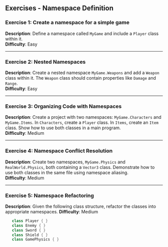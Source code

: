 ## Exercises - Namespace Definition

### Exercise 1: Create a namespace for a simple game  
**Description**: Define a namespace called `MyGame` and include a `Player` class within it.  
**Difficulty**: Easy

---

### Exercise 2: Nested Namespaces  
**Description**: Create a nested namespace `MyGame.Weapons` and add a `Weapon` class within it. The `Weapon` class should contain properties like `Damage` and `Range`.  
**Difficulty**: Easy

---

### Exercise 3: Organizing Code with Namespaces  
**Description**: Create a project with two namespaces: `MyGame.Characters` and `MyGame.Items`. In `Characters`, create a `Player` class. In `Items`, create an `Item` class. Show how to use both classes in a main program.  
**Difficulty**: Medium

---

### Exercise 4: Namespace Conflict Resolution  
**Description**: Create two namespaces, `MyGame.Physics` and `RealWorld.Physics`, both containing a `Vector3` class. Demonstrate how to use both classes in the same file using namespace aliasing.  
**Difficulty**: Medium

---

### Exercise 5: Namespace Refactoring  
**Description**: Given the following class structure, refactor the classes into appropriate namespaces.
**Difficulty**: Medium

```csharp
   class Player { }
   class Enemy { }
   class Sword { }
   class Shield { }
   class GamePhysics { }
```

